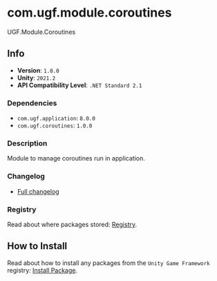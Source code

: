 # com.ugf.module.coroutines

UGF.Module.Coroutines

## Info

- **Version**: `1.0.0`
- **Unity**: `2021.2`
- **API Compatibility Level**: `.NET Standard 2.1`

### Dependencies

- `com.ugf.application`: `8.0.0`
- `com.ugf.coroutines`: `1.0.0`


### Description

Module to manage coroutines run in application.

### Changelog

- [Full changelog](changelog.md)

### Registry

Read about where packages stored: [Registry](https://github.com/unity-game-framework/organization/blob/main/docs/registry.md).

## How to Install

Read about how to install any packages from the `Unity Game Framework` registry: [Install Package](https://github.com/unity-game-framework/organization/blob/main/docs/install-packages.md).
